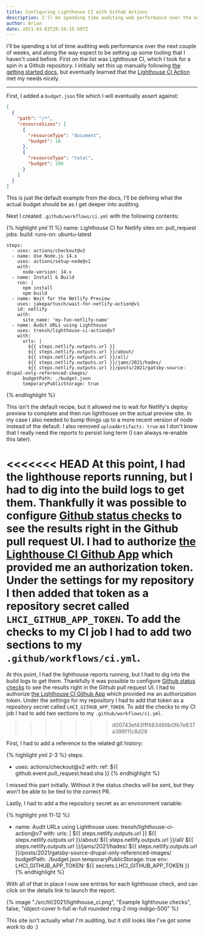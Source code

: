 ```yaml
---
title: Configuring Lighthouse CI with Github Actions
description: I'll be spending time auditing web performance over the next couple of weeks, and wanted to start with some simple baseline measurement. Lighthouse CI was an easy entry point - here's how I set it up using Github actions.
author: Brian
date: 2021-03-03T20:34:15.697Z
---
```

I'll be spending a lot of time auditing web performance over the next couple of weeks, and along the way expect to be setting up some tooling that I haven't used before. First on the list was Lighthouse CI, which I took for a spin in a Github repository. I initially set this up manually following [the getting started docs](https://github.com/GoogleChrome/lighthouse-ci/blob/main/docs/getting-started.md), but eventually learned that the [Lighthouse CI Action](https://github.com/marketplace/actions/lighthouse-ci-action) met my needs nicely.

---

First, I added a `budget.json` file which I will eventually assert against:

```json
[
  {
    "path": "/*",
    "resourceSizes": [
      {
        "resourceType": "document",
        "budget": 18
      },
      {
        "resourceType": "total",
        "budget": 200
      }
    ]
  }
]
```

This is just the default example from the docs, I'll be defining what the actual budget should be as I get deeper into auditing.

Next I created `.github/workflows/ci.yml` with the following contents:

{% highlight yml 11 %}
name: Lighthouse CI for Netlify sites
on: pull_request
jobs:
  build:
    runs-on: ubuntu-latest

    steps:
      - uses: actions/checkout@v2
      - name: Use Node.js 14.x
        uses: actions/setup-node@v1
        with:
          node-version: 14.x
      - name: Install & Build
        run: |
          npm install
          npm build
      - name: Wait for the Netlify Preview
        uses: jakepartusch/wait-for-netlify-action@v1
        id: netlify
        with:
          site_name: 'my-fun-netlify-name'
      - name: Audit URLs using Lighthouse
        uses: treosh/lighthouse-ci-action@v7
        with:
          urls: |
            ${{ steps.netlify.outputs.url }}
            ${{ steps.netlify.outputs.url }}/about/
            ${{ steps.netlify.outputs.url }}/all/
            ${{ steps.netlify.outputs.url }}/jams/2021/hades/
            ${{ steps.netlify.outputs.url }}/posts/2021/gatsby-source-drupal-only-referenced-images/
          budgetPath: ./budget.json
          temporaryPublicStorage: true
{% endhighlight %}

This isn't the default recipe, but it allowed me to wait for Netlify's deploy preview to complete and then run lighthouse on the actual preview site. In my case I also needed to bump things up to a more recent version of node instead of the default. I also removed `uploadArtifacts: true` as I don't know that I really need the reports to persist long term (I can always re-enable this later).

<<<<<<< HEAD
At this point, I had the lighthouse reports running, but I had to dig into the build logs to get them. Thankfully it was possible to configure [Github status checks](https://github.com/GoogleChrome/lighthouse-ci/blob/main/docs/getting-started.md#github-status-checks) to see the results right in the Github pull request UI. I had to authorize [the Lighthouse CI Github App](https://github.com/apps/lighthouse-ci) which provided me an authorization token. Under the settings for my repository I then added that token as a repository secret called `LHCI_GITHUB_APP_TOKEN`. To add the checks to my CI job I had to add two sections to my `.github/workflows/ci.yml`.
=======
At this point, I had the lighthouse reports running, but I had to dig into the build logs to get them. Thankfully it was possible to configure [Github status checks](https://github.com/GoogleChrome/lighthouse-ci/blob/main/docs/getting-started.md#github-status-checks) to see the results right in the Github pull request UI. I had to authorize [the Lighthouse CI Github App](https://github.com/apps/lighthouse-ci) which provided me an authorization token. Under the settings for my repository I had to add that token as a repository secret called `LHCI_GITHUB_APP_TOKEN`. To add the checks to my CI job I had to add two sections to my `.github/workflows/ci.yml`.
>>>>>>> d00743ef43fff483486b0fb7e837a396f11c8d29

First, I had to add a reference to the related git history:

{% highlight yml 2-3 %}
steps:
  - uses: actions/checkout@v2
    with:
      ref: ${{ github.event.pull_request.head.sha }}
{% endhighlight %}

I missed this part initially. Without it the status checks will be sent, but they won't be able to be tied to the correct PR.

Lastly, I had to add a the repository secret as an environment variable:

{% highlight yml 11-12 %}
- name: Audit URLs using Lighthouse
  uses: treosh/lighthouse-ci-action@v7
  with:
    urls: |
      ${{ steps.netlify.outputs.url }}
      ${{ steps.netlify.outputs.url }}/about/
      ${{ steps.netlify.outputs.url }}/all/
      ${{ steps.netlify.outputs.url }}/jams/2021/hades/
      ${{ steps.netlify.outputs.url }}/posts/2021/gatsby-source-drupal-only-referenced-images/
    budgetPath: ./budget.json
    temporaryPublicStorage: true
  env:
    LHCI_GITHUB_APP_TOKEN: ${{ secrets.LHCI_GITHUB_APP_TOKEN }}
{% endhighlight %}

With all of that in place I now see entries for each lighthouse check, and can click on the details link to launch the report.

{% image "./src/til/2021/lighthouse_ci.png", "Example lighthouse checks", false, "object-cover h-full w-full rounded ring-2 ring-indigo-500" %}

This site isn't actually what I'm auditing, but it still looks like I've got some work to do :)